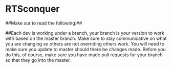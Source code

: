 # RTSconquer
##Make sur to read the following:##

##Each dev is working under a branch, your branch is your version to work with based on the master branch. Make sure to stay communicative on what you are changing so others are not overriding others work. You will need to make sure you update to master should there be changes made. Before you do this, of course, make sure you have made pull requests for your branch so that they go into the master.

